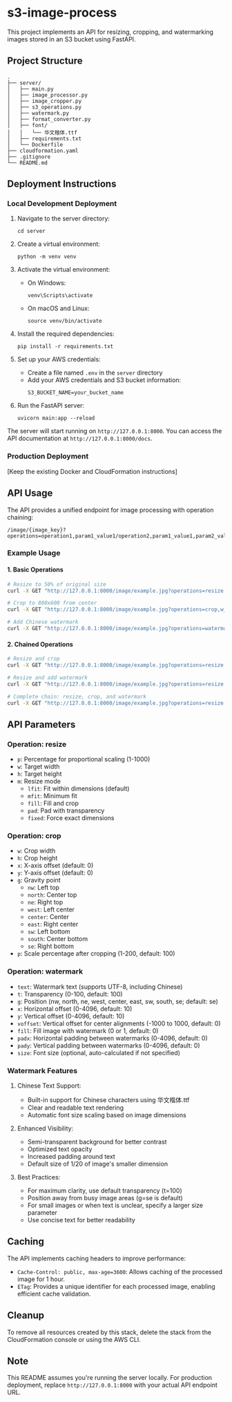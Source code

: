 # s3-image-process

This project implements an API for resizing, cropping, and watermarking images stored in an S3 bucket using FastAPI.

## Project Structure

```
.
├── server/
│   ├── main.py
│   ├── image_processor.py
│   ├── image_cropper.py
│   ├── s3_operations.py
│   ├── watermark.py
│   ├── format_converter.py
│   ├── font/
│   │   └── 华文楷体.ttf
│   ├── requirements.txt
│   └── Dockerfile
├── cloudformation.yaml
├── .gitignore
└── README.md
```

## Deployment Instructions

### Local Development Deployment

1. Navigate to the server directory:
   ```
   cd server
   ```

2. Create a virtual environment:
   ```
   python -m venv venv
   ```

3. Activate the virtual environment:
   - On Windows:
     ```
     venv\Scripts\activate
     ```
   - On macOS and Linux:
     ```
     source venv/bin/activate
     ```

4. Install the required dependencies:
   ```
   pip install -r requirements.txt
   ```

5. Set up your AWS credentials:
   - Create a file named `.env` in the `server` directory
   - Add your AWS credentials and S3 bucket information:
     ```
     S3_BUCKET_NAME=your_bucket_name
     ```

6. Run the FastAPI server:
   ```
   uvicorn main:app --reload
   ```

The server will start running on `http://127.0.0.1:8000`. You can access the API documentation at `http://127.0.0.1:8000/docs`.

### Production Deployment

[Keep the existing Docker and CloudFormation instructions]

## API Usage

The API provides a unified endpoint for image processing with operation chaining:

```
/image/{image_key}?operations=operation1,param1_value1/operation2,param1_value1,param2_value2
```

### Example Usage

#### 1. Basic Operations

```bash
# Resize to 50% of original size
curl -X GET "http://127.0.0.1:8000/image/example.jpg?operations=resize,p_50" --output result.jpg

# Crop to 800x600 from center
curl -X GET "http://127.0.0.1:8000/image/example.jpg?operations=crop,w_800,h_600,g_center" --output result.jpg

# Add Chinese watermark
curl -X GET "http://127.0.0.1:8000/image/example.jpg?operations=watermark,text_版权所有,g_se" --output result.jpg
```

#### 2. Chained Operations

```bash
# Resize and crop
curl -X GET "http://127.0.0.1:8000/image/example.jpg?operations=resize,w_1000,h_800/crop,w_500,h_300,g_center" --output result.jpg

# Resize and add watermark
curl -X GET "http://127.0.0.1:8000/image/example.jpg?operations=resize,w_800,h_600/watermark,text_版权所有,g_se" --output result.jpg

# Complete chain: resize, crop, and watermark
curl -X GET "http://127.0.0.1:8000/image/example.jpg?operations=resize,p_50/crop,w_400,h_300,g_center/watermark,text_版权所有,g_se" --output result.jpg
```

## API Parameters

### Operation: resize

- `p`: Percentage for proportional scaling (1-1000)
- `w`: Target width
- `h`: Target height
- `m`: Resize mode
  - `lfit`: Fit within dimensions (default)
  - `mfit`: Minimum fit
  - `fill`: Fill and crop
  - `pad`: Pad with transparency
  - `fixed`: Force exact dimensions

### Operation: crop

- `w`: Crop width
- `h`: Crop height
- `x`: X-axis offset (default: 0)
- `y`: Y-axis offset (default: 0)
- `g`: Gravity point
  - `nw`: Left top
  - `north`: Center top
  - `ne`: Right top
  - `west`: Left center
  - `center`: Center
  - `east`: Right center
  - `sw`: Left bottom
  - `south`: Center bottom
  - `se`: Right bottom
- `p`: Scale percentage after cropping (1-200, default: 100)

### Operation: watermark

- `text`: Watermark text (supports UTF-8, including Chinese)
- `t`: Transparency (0-100, default: 100)
- `g`: Position (nw, north, ne, west, center, east, sw, south, se; default: se)
- `x`: Horizontal offset (0-4096, default: 10)
- `y`: Vertical offset (0-4096, default: 10)
- `voffset`: Vertical offset for center alignments (-1000 to 1000, default: 0)
- `fill`: Fill image with watermark (0 or 1, default: 0)
- `padx`: Horizontal padding between watermarks (0-4096, default: 0)
- `pady`: Vertical padding between watermarks (0-4096, default: 0)
- `size`: Font size (optional, auto-calculated if not specified)

### Watermark Features

1. Chinese Text Support:
   - Built-in support for Chinese characters using 华文楷体.ttf
   - Clear and readable text rendering
   - Automatic font size scaling based on image dimensions

2. Enhanced Visibility:
   - Semi-transparent background for better contrast
   - Optimized text opacity
   - Increased padding around text
   - Default size of 1/20 of image's smaller dimension

3. Best Practices:
   - For maximum clarity, use default transparency (t=100)
   - Position away from busy image areas (g=se is default)
   - For small images or when text is unclear, specify a larger size parameter
   - Use concise text for better readability

## Caching

The API implements caching headers to improve performance:

- `Cache-Control: public, max-age=3600`: Allows caching of the processed image for 1 hour.
- `ETag`: Provides a unique identifier for each processed image, enabling efficient cache validation.

## Cleanup

To remove all resources created by this stack, delete the stack from the CloudFormation console or using the AWS CLI.

## Note

This README assumes you're running the server locally. For production deployment, replace `http://127.0.0.1:8000` with your actual API endpoint URL.
